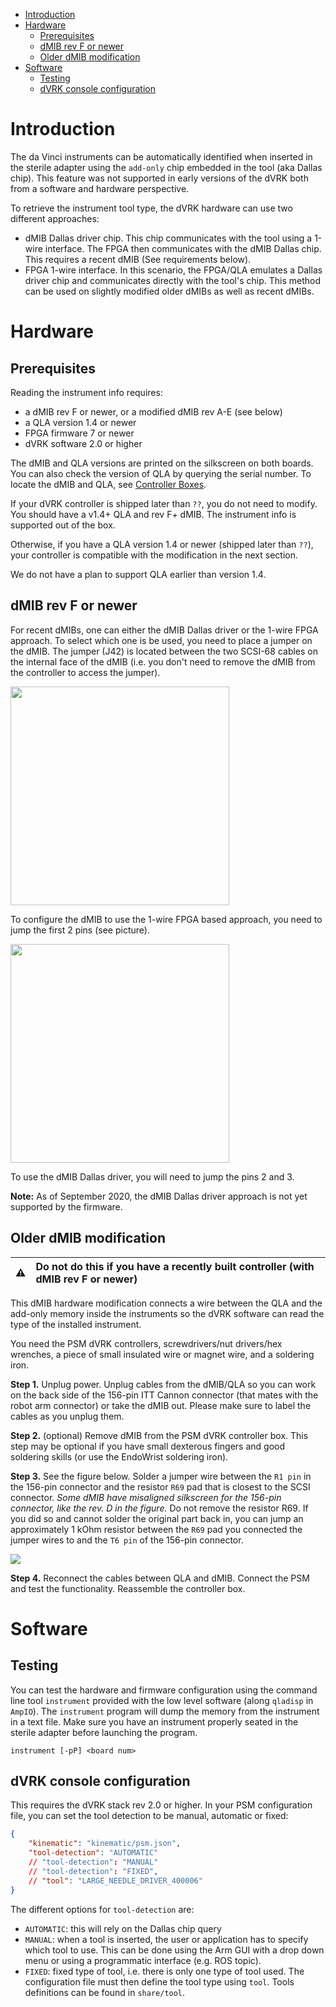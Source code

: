 <!--ts-->
   * [Introduction](#introduction)
   * [Hardware](#hardware)
      * [Prerequisites](#prerequisites)
      * [dMIB rev F or newer](#dmib-rev-f-or-newer)
      * [Older dMIB modification](#older-dmib-modification)
   * [Software](#software)
      * [Testing](#testing)
      * [dVRK console configuration](#dvrk-console-configuration)

<!-- Added by: anton, at:  -->

<!--te-->

# Introduction

The da Vinci instruments can be automatically identified when inserted in the sterile adapter using the `add-only` chip embedded in the tool (aka Dallas chip).  This feature was not supported in early versions of the dVRK both from a software and hardware perspective.

To retrieve the instrument tool type, the dVRK hardware can use two different approaches:
* dMIB Dallas driver chip.  This chip communicates with the tool using a 1-wire interface.  The FPGA then communicates with the dMIB Dallas chip.  This requires a recent dMIB (See requirements below).
* FPGA 1-wire interface.  In this scenario, the FPGA/QLA emulates a Dallas driver chip and communicates directly with the tool's chip.  This method can be used on slightly modified older dMIBs as well as recent dMIBs.

# Hardware

## Prerequisites

Reading the instrument info requires:
* a dMIB rev F or newer, or a modified dMIB rev A-E (see below)
* a QLA version 1.4 or newer
* FPGA firmware 7 or newer
* dVRK software 2.0 or higher

The dMIB and QLA versions are printed on the silkscreen on both boards. You can also check the version of QLA by querying the serial number.  To locate the dMIB and QLA, see [Controller Boxes](/jhu-dvrk/sawIntuitiveResearchKit/wiki/Controller-Boxes).

If your dVRK controller is shipped later than `??`, you do not need to modify. You should have a v1.4+ QLA and rev F+ dMIB. The instrument info is supported out of the box.

Otherwise, if you have a QLA version 1.4 or newer (shipped later than `??`), your controller is compatible with the modification in the next section.

We do not have a plan to support QLA earlier than version 1.4.

## dMIB rev F or newer

For recent dMIBs, one can either the dMIB Dallas driver or the 1-wire FPGA approach.  To select which one is be used, you need to place a jumper on the dMIB.  The jumper (J42) is located between the two SCSI-68 cables on the internal face of the dMIB (i.e. you don't need to remove the dMIB from the controller to access the jumper).

<a href="/jhu-dvrk/sawIntuitiveResearchKit/wiki/assets/tool-detection/dmib-tool-jumper-empty.jpg"><img src="/jhu-dvrk/sawIntuitiveResearchKit/wiki/assets/tool-detection/dmib-tool-jumper-empty.jpg" width="350"></a>

To configure the dMIB to use the 1-wire FPGA based approach, you need to jump the first 2 pins (see picture).

<a href="/jhu-dvrk/sawIntuitiveResearchKit/wiki/assets/tool-detection/dmib-tool-jumper-12-FPGA.jpg"><img src="/jhu-dvrk/sawIntuitiveResearchKit/wiki/assets/tool-detection/dmib-tool-jumper-12-FPGA.jpg" width="350"></a>

To use the dMIB Dallas driver, you will need to jump the pins 2 and 3.

**Note:** As of September 2020, the dMIB Dallas driver approach is not yet supported by the firmware.

## Older dMIB modification

:warning: | Do not do this if you have a recently built controller (with dMIB rev F or newer)
:---: | :---

This dMIB hardware modification connects a wire between the QLA and the add-only memory inside the instruments so the dVRK software can read the type of the installed instrument.

You need the PSM dVRK controllers, screwdrivers/nut drivers/hex wrenches, a piece of small insulated wire or magnet wire, and a soldering iron.

**Step 1.** Unplug power. Unplug cables from the dMIB/QLA so you can work on the back side of the 156-pin ITT Cannon connector (that mates with the robot arm connector) or take the dMIB out. Please make sure to label the cables as you unplug them.

**Step 2.** (optional) Remove dMIB from the PSM dVRK controller box. This step may be optional if you have small dexterous fingers and good soldering skills (or use the EndoWrist soldering iron).

**Step 3.** See the figure below. Solder a jumper wire between the `R1 pin` in the 156-pin connector and the resistor `R69` pad that is closest to the SCSI connector. *Some dMIB have misaligned silkscreen for the 156-pin connector, like the rev. D in the figure.* Do not remove the resistor R69. If you did so and cannot solder the original part back in, you can jump an approximately 1 kOhm resistor between the `R69` pad you connected the jumper wires to and the `T6 pin` of the 156-pin connector.

![](/jhu-dvrk/sawIntuitiveResearchKit/wiki/assets/tool-detection/dmib-tool-info-mod.jpg)

**Step 4.** Reconnect the cables between QLA and dMIB. Connect the PSM and test the functionality. Reassemble the controller box.

# Software

## Testing

You can test the hardware and firmware configuration using the command line tool `instrument` provided with the low level software (along `qladisp` in `AmpIO`).  The `instrument` program will dump the memory from the instrument in a text file.  Make sure you have an instrument properly seated in the sterile adapter before launching the program.
```
instrument [-pP] <board num>
```

## dVRK console configuration

This requires the dVRK stack rev 2.0 or higher.  In your PSM configuration file, you can set the tool detection to be manual, automatic or fixed:
```json
{
    "kinematic": "kinematic/psm.json",
    "tool-detection": "AUTOMATIC"
    // "tool-detection": "MANUAL"
    // "tool-detection": "FIXED",
    // "tool": "LARGE_NEEDLE_DRIVER_400006"
}
```
The different options for `tool-detection` are:
* `AUTOMATIC`: this will rely on the Dallas chip query
* `MANUAL`: when a tool is inserted, the user or application has to specify which tool to use.  This can be done using the Arm GUI with a drop down menu or using a programmatic interface (e.g. ROS topic).
* `FIXED`: fixed type of tool, i.e. there is only one type of tool used.  The configuration file must then define the tool type using `tool`.  Tools definitions can be found in `share/tool`.